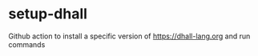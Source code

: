 # setup-dhall
Github action to install a specific version of https://dhall-lang.org and run commands
